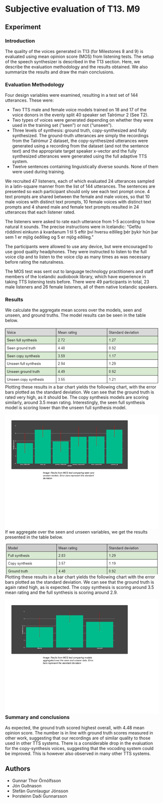 # Subjective evaluation of T13. M9

## Experiment 
### Introduction
The quality of the voices generated in T13 (for Milestones 8 and 9) is evaluated using mean opinion score (MOS) from listening tests. The setup of the speech synthesizer is described in the T13 section. Here, we describe the evaluation methodology and the results obtained. We also summarize the results and draw the main conclusions.


### Evaluation Methodology
Four design variables were examined, resulting in a test set of 144 utterances. These were:
* Two TTS male and female voice models trained on 18 and 17 of the voice donors in the evenly split 40 speaker set Talrómur 2 (See T2).  
* Two types of voices were generated depending on whether they were used in the training set (“seen”) or not (“unseen”).
* Three levels of synthesis: ground truth, copy-synthesized and fully synthesized.  The ground-truth utterances are simply the recordings from the Talrómur 2 dataset, the copy-synthesized utterances were generated using a recording from the dataset (and not the sentence text) and the appropriate target speaker x-vector and the fully synthesized utterances were generated using the full adaptive TTS system.
* Twelve sentences containing linguistically diverse sounds. None of them were used during training.

We recruited 47 listeners, each of which evaluated 24 utterances sampled in a latin-square manner from the list of 144 utterances. The sentences are presented so each participant should only see each text prompt once. 4 text prompts are shared between the female and male voices, so that 10 male voices with distinct text prompts, 10 female voices with distinct text prompts and 4 shared male and female text prompts resulted in 24 utterances that each listener rated.

The listeners were asked to rate each utterance from 1-5 according to how natural it sounds.  The precise instructions were in Icelandic: “Gefðu röddinni einkunn á kvarðanum 1 til 5 eftir því hversu eðlileg þér þykir hún þar sem 1 er mjög óeðlileg og 5 er mjög eðlileg.” 

The participants were allowed to use any device, but were encouraged to use good quality headphones. They were instructed to listen to the full voice clip and to listen to the voice clip as many times as was necessary before rating the naturalness.

The MOS test was sent out to language technology practitioners and staff members of the Icelandic audiobook library, which have experience in taking TTS listening tests before. There were 49 participants in total, 23 male listeners and 26 female listeners, all of them native Icelandic speakers. 



### Results
We calculate the aggregate mean scores over the models, seen and unseen, and ground truths. The model results can be seen in the table below.

<img src="img/table-voices.png"
     alt="Table for voices"
     style="float: left; margin-right: 10px;" />

Plotting these results in a bar chart yields the following chart, with the error bars plotted as the standard deviation. We can see that the ground truth is rated very high, as it should be. The copy synthesis models are scoring similarly, around 3.5 mean rating. Interestingly, the seen full synthesis model is scoring lower than the unseen full synthesis model.

<img src="img/voices.png"
     alt="Barchart for voices"
     style="float: left; margin-right: 10px;" />



If we aggregate over the seen and unseen variables, we get the results presented in the table below.

<img src="img/table-models.png"
     alt="Table for models"
     style="float: left; margin-right: 10px;" />



Plotting these results in a bar chart yields the following chart with the error bars plotted as the standard deviation. We can see that the ground truth is again rated high, as is expected. The copy synthesis is scoring around 3.5 mean rating and the full synthesis is scoring around 2.9.

<img src="img/models.png"
     alt="Barchart for models"
     style="float: left; margin-right: 10px;" />

### Summary and conclusions
As expected, the ground truth scored highest overall, with 4.48 mean opinion score.  The number is in line with ground truth scores measured in other work, suggesting that our recordings are of similar quality to those used in other TTS systems.
There is a considerable drop in the evaluation for the copy-synthesis voices, suggesting that the vocoding system could be improved. This is however also observed in many other TTS systems.

## Authors
* Gunnar Thor Örnólfsson
* Jón Guðnason
* Stefán Gunnlaugur Jónsson
* Þorsteinn Daði Gunnarsson
